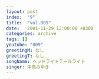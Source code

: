 ```yaml
---
layout: post
index:  "9"
title:  "vol.009"
date:   2001-11-29 12:00:00 +0300
categories: archive
tags: []
youtube: "009"
greetingM: なし
greetingT: なし
songName: ヘッドライトテールライト
singer: 中島みゆき
---
```

